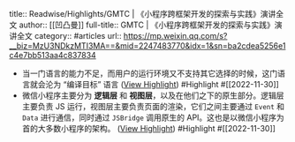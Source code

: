 title:: Readwise/Highlights/GMTC | 《小程序跨框架开发的探索与实践》演讲全文
author:: [[凹凸曼]]
full-title:: GMTC | 《小程序跨框架开发的探索与实践》演讲全文
category:: #articles
url:: https://mp.weixin.qq.com/s?__biz=MzU3NDkzMTI3MA==&mid=2247483770&idx=1&sn=ba2cdea5256e1c4e7bb513aa4c837834
- 当一门语言的能力不足，而用户的运行环境又不支持其它选择的时候，这门语言就会沦为 “编译目标” 语言 ([View Highlight](https://read.readwise.io/read/01gk2hjnsvctp5q7zc31vdgaaw)) #Highlight #[[2022-11-30]]
- 微信小程序主要分为 **逻辑层** 和 **视图层**，以及在他们之下的原生部分。逻辑层主要负责 JS 运行，视图层主要负责页面的渲染，它们之间主要通过 `Event` 和 `Data` 进行通信，同时通过 `JSBridge` 调用原生的 API。这也是以微信小程序为首的大多数小程序的架构。 ([View Highlight](https://read.readwise.io/read/01gk2hpphejxmy7e5sb06n2tpt)) #Highlight #[[2022-11-30]]